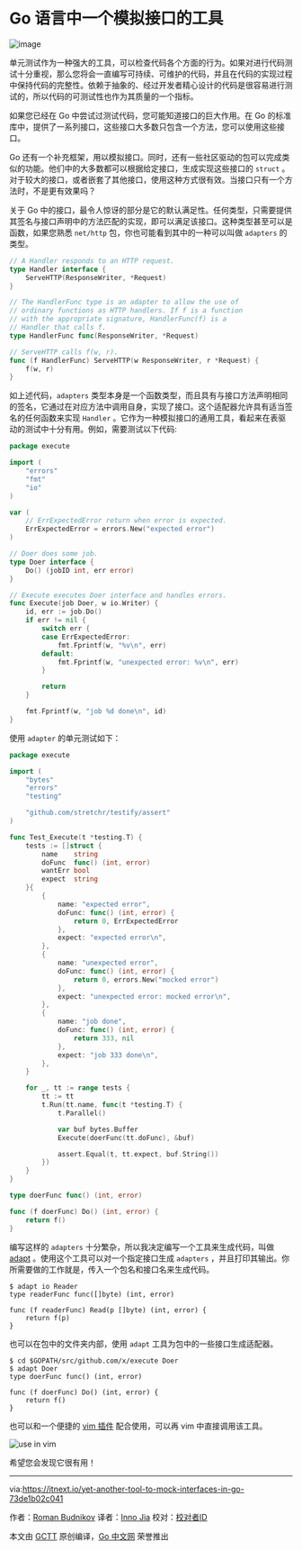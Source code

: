 # Go 语言中一个模拟接口的工具

![image](https://cdn-images-1.medium.com/max/1600/1*OC_uFaDoGfZ7s1Pkg8YbGg.png)

单元测试作为一种强大的工具，可以检查代码各个方面的行为。如果对进行代码测试十分重视，那么您将会一直编写可持续、可维护的代码，并且在代码的实现过程中保持代码的完整性。依赖于抽象的、经过开发者精心设计的代码是很容易进行测试的，所以代码的可测试性也作为其质量的一个指标。

如果您已经在 Go 中尝试过测试代码，您可能知道接口的巨大作用。在 Go 的标准库中，提供了一系列接口，这些接口大多数只包含一个方法，您可以使用这些接口。

Go 还有一个补充框架，用以模拟接口。同时，还有一些社区驱动的包可以完成类似的功能。他们中的大多数都可以根据给定接口，生成实现这些接口的 `struct` 。 对于较大的接口，或者嵌套了其他接口，使用这种方式很有效。当接口只有一个方法时，不是更有效果吗？

关于 Go 中的接口，最令人惊讶的部分是它的默认满足性。任何类型，只需要提供其签名与接口声明中的方法匹配的实现，即可以满足该接口。这种类型甚至可以是函数，如果您熟悉 `net/http` 包，你也可能看到其中的一种可以叫做 `adapters` 的类型。

```go
// A Handler responds to an HTTP request.
type Handler interface {
    ServeHTTP(ResponseWriter, *Request)
}

// The HandlerFunc type is an adapter to allow the use of
// ordinary functions as HTTP handlers. If f is a function
// with the appropriate signature, HandlerFunc(f) is a
// Handler that calls f.
type HandlerFunc func(ResponseWriter, *Request)

// ServeHTTP calls f(w, r).
func (f HandlerFunc) ServeHTTP(w ResponseWriter, r *Request) {
    f(w, r)
}
```

如上述代码，`adapters` 类型本身是一个函数类型，而且具有与接口方法声明相同的签名，它通过在对应方法中调用自身，实现了接口。这个适配器允许具有适当签名的任何函数来实现 `Handler` 。它作为一种模拟接口的通用工具，看起来在表驱动的测试中十分有用。例如，需要测试以下代码:

```go
package execute

import (
	"errors"
	"fmt"
	"io"
)

var (
	// ErrExpectedError return when error is expected.
	ErrExpectedError = errors.New("expected error")
)

// Doer does some job.
type Doer interface {
	Do() (jobID int, err error)
}

// Execute executes Doer interface and handles errors.
func Execute(job Doer, w io.Writer) {
	id, err := job.Do()
	if err != nil {
		switch err {
		case ErrExpectedError:
			fmt.Fprintf(w, "%v\n", err)
		default:
			fmt.Fprintf(w, "unexpected error: %v\n", err)
		}

		return
	}

	fmt.Fprintf(w, "job %d done\n", id)
}
```

使用 `adapter` 的单元测试如下：

```go
package execute

import (
	"bytes"
	"errors"
	"testing"

	"github.com/stretchr/testify/assert"
)

func Test_Execute(t *testing.T) {
	tests := []struct {
		name    string
		doFunc  func() (int, error)
		wantErr bool
		expect  string
	}{
		{
			name: "expected error",
			doFunc: func() (int, error) {
				return 0, ErrExpectedError
			},
			expect: "expected error\n",
		},
		{
			name: "unexpected error",
			doFunc: func() (int, error) {
				return 0, errors.New("mocked error")
			},
			expect: "unexpected error: mocked error\n",
		},
		{
			name: "job done",
			doFunc: func() (int, error) {
				return 333, nil
			},
			expect: "job 333 done\n",
		},
	}

	for _, tt := range tests {
		tt := tt
		t.Run(tt.name, func(t *testing.T) {
			t.Parallel()

			var buf bytes.Buffer
			Execute(doerFunc(tt.doFunc), &buf)

			assert.Equal(t, tt.expect, buf.String())
		})
	}
}

type doerFunc func() (int, error)

func (f doerFunc) Do() (int, error) {
	return f()
}
```

编写这样的 `adapters` 十分繁杂，所以我决定编写一个工具来生成代码，叫做 [adapt](https://github.com/romanyx/adapt) 。使用这个工具可以对一个指定接口生成 `adapters` ，并且打印其输出。你所需要做的工作就是，传入一个包名和接口名来生成代码。

```shell
$ adapt io Reader
type readerFunc func([]byte) (int, error)

func (f readerFunc) Read(p []byte) (int, error) {
	return f(p)
}
```

也可以在包中的文件夹内部，使用 `adapt` 工具为包中的一些接口生成适配器。

```shell
$ cd $GOPATH/src/github.com/x/execute Doer
$ adapt Doer
type doerFunc func() (int, error)

func (f doerFunc) Do() (int, error) {
	return f()
}
```

也可以和一个便捷的 [vim 插件](https://github.com/romanyx/vim-go-adapt) 配合使用，可以再 vim 中直接调用该工具。

![use in vim](https://cdn-images-1.medium.com/max/1600/1*PCMcTGnUNvjP0hooLXYBOw.gif)

希望您会发现它很有用！



----------------

via:https://itnext.io/yet-another-tool-to-mock-interfaces-in-go-73de1b02c041

作者：[Roman Budnikov](https://itnext.io/@romanyx90)
译者：[Inno Jia](https://github.com/kobeHub)
校对：[校对者ID](https://github.com/校对者ID)

本文由 [GCTT](https://github.com/studygolang/GCTT) 原创编译，[Go 中文网](https://studygolang.com/) 荣誉推出
